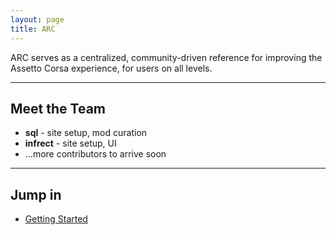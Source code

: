 ```yaml
---
layout: page
title: ARC
---
```


ARC serves as a centralized, community-driven reference for improving the Assetto Corsa experience, for users on all levels.

---

## Meet the Team

- **sql** - site setup, mod curation
- **infrect** - site setup, UI
- ...more contributors to arrive soon

---

## Jump in

- [Getting Started](/getting-started/)
